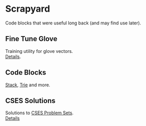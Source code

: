 Scrapyard
=========

Code blocks that were useful long back (and may find use later).

Fine Tune Glove
---------------

Training utility for glove vectors.  
[Details](/fine-tune-glove/README.md).


Code Blocks
-----------

[Stack](/code-blocks/stack.py), [Trie](/code-blocks/trie.cpp) and more.

CSES Solutions
--------------

Solutions to [CSES Problem Sets](https://cses.fi/problemset/list/).  
[Details](/cses-soutions)
